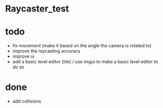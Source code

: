 # Raycaster_test

# todo

- fix movement (make it based on the angle the camera is rotated to)
- improve the raycasting accuracy
- improve ui
- add a basic level editor (tile) / use imgui to make a basic level editor to do so

# done

- add collisions
